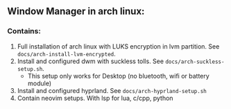 ## Window Manager in arch linux:

### Contains:
1. Full installation of arch linux with LUKS encryption in lvm partition. See `docs/arch-install-lvm-encrypted`.
2. Install and configured dwm with suckless tolls. See `docs/arch-suckless-setup.sh`.
    * This setup only works for Desktop (no bluetooth, wifi or battery module)
3. Install and configured hyprland. See `docs/arch-hyprland-setup.sh`
4. Contain neovim setups. With lsp for lua, c/cpp, python
